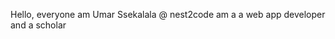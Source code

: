 Hello, everyone am Umar Ssekalala @ nest2code
am a a web app developer and a scholar
<!---
nest2code/nest2code is a ✨ special ✨ repository because its `README.md` (this file) appears on your GitHub profile.
You can click the Preview link to take a look at your changes.
--->
